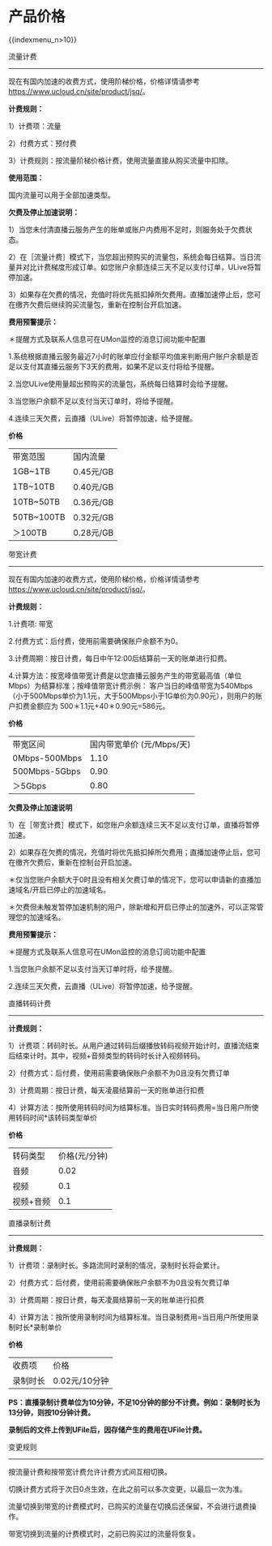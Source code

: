 # 产品价格

{{indexmenu_n>10}}

流量计费

-----

现在有国内加速的收费方式，使用阶梯价格，价格详情请参考 <https://www.ucloud.cn/site/product/jsq/>。

**计费规则：**

1）计费项：流量

2）付费方式：预付费

3）计费规则：按流量阶梯价格计费，使用流量直接从购买流量中扣除。

**使用范围：**

国内流量可以用于全部加速类型。

**欠费及停止加速说明：**

1）当您未付清直播云服务产生的账单或账户内费用不足时，则服务处于欠费状态。

2）在［流量计费］模式下，当您超出预购买的流量包，系统会每日结算。当日流量并对比计费梯度形成订单。如您账户余额连续三天不足以支付订单，ULive将暂停加速。

3）如果存在欠费的情况，充值时将优先抵扣掉所欠费用。直播加速停止后，您可在缴齐欠费后继续购买流量包，重新在控制台开启加速。

**费用预警提示：**

<span class="underline">＊提醒方式及联系人信息可在UMon监控的消息订阅功能中配置</span>

1.系统根据直播云服务最近7小时的账单应付金额平均值来判断用户账户余额是否足以支付其直播云服务下3天的费用，如果不足以支付将给予提醒。

2.当您ULive使用量超出预购买的流量包，系统每日结算时会给予提醒。

3.当您账户余额不足以支付当天订单时，将给予提醒。

4.连续三天欠费，云直播（ULive）将暂停加速，给予提醒。

**价格**

|             |          |
| ----------- | -------- |
| 带宽范围        | 国内流量     |
| 1GB\~1TB    | 0.45元/GB |
| 1TB\~10TB   | 0.40元/GB |
| 10TB\~50TB  | 0.36元/GB |
| 50TB\~100TB | 0.32元/GB |
| ＞100TB      | 0.28元/GB |

带宽计费

-----

现在有国内加速的收费方式，使用阶梯价格，价格详情请参考 <https://www.ucloud.cn/site/product/jsq/>。

**计费规则：**

1.计费项: 带宽

2.付费方式：后付费，使用前需要确保账户余额不为0。

3.计费周期：按日计费，每日中午12:00后结算前一天的账单进行扣费。

4.计算方法：按宽峰值带宽计费是以您直播云服务产生的带宽最高值（单位Mbps）为结算标准；按峰值带宽计费示例：
客户当日的峰值带宽为540Mbps（小于500Mbps单价为1.1元，大于500Mbps小于1G单价为0.90元），则用户的账户扣费金额应为
500＊1.1元+40＊0.90元=586元。

**价格**

|               |                   |
| ------------- | ----------------- |
| 带宽区间          | 国内带宽单价 (元/Mbps/天) |
| 0Mbps-500Mbps | 1.10              |
| 500Mbps-5Gbps | 0.90              |
| ＞5Gbps        | 0.80              |

**欠费及停止加速说明**

1）在［带宽计费］模式下，如您账户余额连续三天不足以支付订单，直播将暂停加速。

2）如果存在欠费的情况，充值时将优先抵扣掉所欠费用；直播加速停止后，您可在缴齐欠费后，重新在控制台开启加速。

＊仅当您账户余额大于0时且没有相关欠费订单的情况下，您可以申请新的直播加速域名/开启已停止的加速域名。

＊欠费但未触发暂停加速机制的用户，除新增和开启已停止的加速外，可以正常管理您的加速域名。

**费用预警提示：**

<span class="underline">＊提醒方式及联系人信息可在UMon监控的消息订阅功能中配置</span>

1.当您账户余额不足以支付当天订单时将，给予提醒。

2.连续三天欠费，云直播（ULive）将暂停加速，给予提醒。

直播转码计费

-----

**计费规则：**

1）计费项：转码时长。从用户通过转码后缀播放转码视频开始计时，直播流结束后结束计时。其中，视频+音频类型的转码时长计入视频转码。

2）付费方式：后付费，使用前需要确保账户余额不为0且没有欠费订单

3）计费周期：按日计费，每天凌晨结算前一天的账单进行扣费

4）计算方法：按所使用转码时间为结算标准。当日实时转码费用=当日用户所使用转码时间\*该转码类型单价

**价格**

|       |          |
| ----- | -------- |
| 转码类型  | 价格(元/分钟) |
| 音频    | 0.02     |
| 视频    | 0.1      |
| 视频+音频 | 0.1      |

直播录制计费

-----

**计费规则：**

1）计费项：录制时长。多路流同时录制的情况，录制时长将会累计。

2）付费方式：后付费，使用前需要确保账户余额不为0且没有欠费订单

3）计费周期：按日计费，每天凌晨结算前一天的账单进行扣费

4）计算方法：按所使用录制时间为结算标准。当日录制费用=当日用户所使用录制时长\*录制单价

**价格**

|      |            |
| ---- | ---------- |
| 收费项  | 价格         |
| 录制时长 | 0.02元/10分钟 |

**PS：直播录制计费单位为10分钟，不足10分钟的部分不计费。例如：录制时长为13分钟，则按10分钟计费。**

**录制后的文件上传到UFile后，因存储产生的费用在UFile计费。**

变更规则

-----

按流量计费和按带宽计费允许计费方式间互相切换。

切换计费方式将于次日0点生效，在此之前可以多次变更，以最后一次为准。

流量切换到带宽的计费模式时，已购买的流量在切换后还保留，不会进行退费操作。

带宽切换到流量的计费模式时，之前已购买过的流量将恢复。
